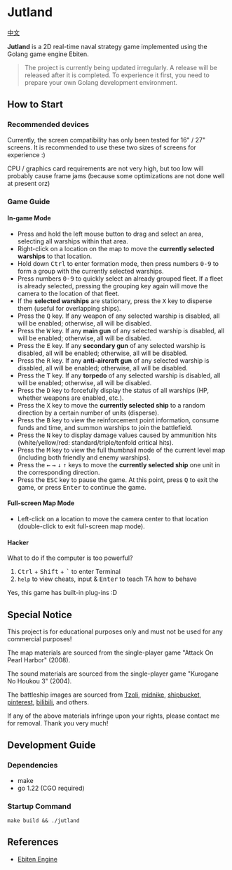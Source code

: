 # Jutland

[中文](./README.md)

**Jutland** is a 2D real-time naval strategy game implemented using the Golang game engine Ebiten.

> The project is currently being updated irregularly. A release will be released after it is completed. To experience it first, you need to prepare your own Golang development environment.

## How to Start

### Recommended devices

Currently, the screen compatibility has only been tested for 16" / 27" screens. It is recommended to use these two sizes of screens for experience :)

CPU / graphics card requirements are not very high, but too low will probably cause frame jams (because some optimizations are not done well at present orz)

### Game Guide

#### In-game Mode

- Press and hold the left mouse button to drag and select an area, selecting all warships within that area.
- Right-click on a location on the map to move the **currently selected warships** to that location.
- Hold down <kbd>Ctrl</kbd> to enter formation mode, then press numbers <kbd>0-9</kbd> to form a group with the currently selected warships.
- Press numbers <kbd>0-9</kbd> to quickly select an already grouped fleet. If a fleet is already selected, pressing the grouping key again will move the camera to the location of that fleet.
- If the **selected warships** are stationary, press the <kbd>X</kbd> key to disperse them (useful for overlapping ships).
- Press the <kbd>Q</kbd> key. If any weapon of any selected warship is disabled, all will be enabled; otherwise, all will be disabled.
- Press the <kbd>W</kbd> key. If any **main gun** of any selected warship is disabled, all will be enabled; otherwise, all will be disabled.
- Press the <kbd>E</kbd> key. If any **secondary gun** of any selected warship is disabled, all will be enabled; otherwise, all will be disabled.
- Press the <kbd>R</kbd> key. If any **anti-aircraft gun** of any selected warship is disabled, all will be enabled; otherwise, all will be disabled.
- Press the <kbd>T</kbd> key. If any **torpedo** of any selected warship is disabled, all will be enabled; otherwise, all will be disabled.
- Press the <kbd>D</kbd> key to forcefully display the status of all warships (HP, whether weapons are enabled, etc.).
- Press the <kbd>X</kbd> key to move the **currently selected ship** to a random direction by a certain number of units (disperse).
- Press the <kbd>B</kbd> key to view the reinforcement point information, consume funds and time, and summon warships to join the battlefield.
- Press the <kbd>N</kbd> key to display damage values caused by ammunition hits (white/yellow/red: standard/triple/tenfold critical hits).
- Press the <kbd>M</kbd> key to view the full thumbnail mode of the current level map (including both friendly and enemy warships).
- Press the <kbd>←</kbd> <kbd>→</kbd> <kbd>↓</kbd> <kbd>↑</kbd> keys to move the **currently selected ship** one unit in the corresponding direction.
- Press the <kbd>ESC</kbd> key to pause the game. At this point, press <kbd>Q</kbd> to exit the game, or press <kbd>Enter</kbd> to continue the game.

#### Full-screen Map Mode

- Left-click on a location to move the camera center to that location (double-click to exit full-screen map mode).

#### Hacker

What to do if the computer is too powerful?

1. <kbd>Ctrl</kbd> + <kbd>Shift</kbd> + <kbd>\`</kbd> to enter Terminal
2. `help` to view cheats, input & <kbd>Enter</kbd> to teach TA how to behave

Yes, this game has built-in plug-ins :D

## Special Notice

This project is for educational purposes only and must not be used for any commercial purposes!

The map materials are sourced from the single-player game "Attack On Pearl Harbor" (2008).

The sound materials are sourced from the single-player game "Kurogane No Houkou 3" (2004).

The battleship images are sourced from [Tzoli](https://www.deviantart.com/tzoli/gallery), [midnike](https://www.deviantart.com/midnike/gallery), [shipbucket](https://www.deviantart.com/shipbucket/gallery), [pinterest](https://jp.pinterest.com/FCZ_NN/pins/), [bilibili](https://space.bilibili.com/650338906), and others.

If any of the above materials infringe upon your rights, please contact me for removal. Thank you very much!

## Development Guide

### Dependencies

- make
- go 1.22 (CGO required)

### Startup Command

```shell
make build && ./jutland
```

## References

- [Ebiten Engine](https://ebitengine.org/)
